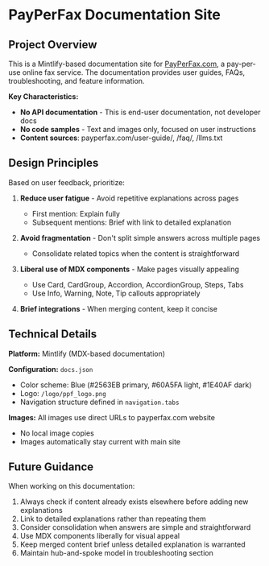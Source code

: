 # PayPerFax Documentation Site

## Project Overview

This is a Mintlify-based documentation site for [PayPerFax.com](https://payperfax.com), a pay-per-use online fax service. The documentation provides user guides, FAQs, troubleshooting, and feature information.

**Key Characteristics:**
- **No API documentation** - This is end-user documentation, not developer docs
- **No code samples** - Text and images only, focused on user instructions
- **Content sources**: payperfax.com/user-guide/, /faq/, /llms.txt

## Design Principles

Based on user feedback, prioritize:

1. **Reduce user fatigue** - Avoid repetitive explanations across pages
   - First mention: Explain fully
   - Subsequent mentions: Brief with link to detailed explanation

2. **Avoid fragmentation** - Don't split simple answers across multiple pages
   - Consolidate related topics when the content is straightforward

3. **Liberal use of MDX components** - Make pages visually appealing
   - Use Card, CardGroup, Accordion, AccordionGroup, Steps, Tabs
   - Use Info, Warning, Note, Tip callouts appropriately

4. **Brief integrations** - When merging content, keep it concise

## Technical Details

**Platform:** Mintlify (MDX-based documentation)

**Configuration:** `docs.json`
- Color scheme: Blue (#2563EB primary, #60A5FA light, #1E40AF dark)
- Logo: `/logo/ppf_logo.png`
- Navigation structure defined in `navigation.tabs`

**Images:** All images use direct URLs to payperfax.com website
- No local image copies
- Images automatically stay current with main site

## Future Guidance

When working on this documentation:
1. Always check if content already exists elsewhere before adding new explanations
2. Link to detailed explanations rather than repeating them
3. Consider consolidation when answers are simple and straightforward
4. Use MDX components liberally for visual appeal
5. Keep merged content brief unless detailed explanation is warranted
6. Maintain hub-and-spoke model in troubleshooting section
